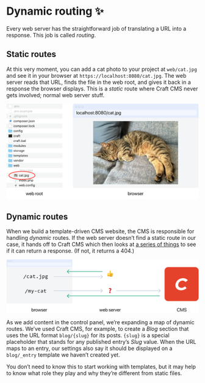 # Dynamic routing :sparkles:

Every web server has the straightforward job of translating a URL into a response. This job is called _routing_.

## Static routes

At this very moment, you can add a cat photo to your project at `web/cat.jpg` and see it in your browser at `https://localhost:8080/cat.jpg`. The web server reads that URL, finds the file in the web root, and gives it back in a response the browser displays. This is a _static_ route where Craft CMS never gets involved; normal web server stuff.

![](../../images/tutorial-web-root.png)

## Dynamic routes

When we build a template-driven CMS website, the CMS is responsible for handling _dynamic_ routes. If the web server doesn’t find a static route in our case, it hands off to Craft CMS which then looks at [a series of things](https://docs.craftcms.com/v3/routing.html) to see if it can return a response. (If not, it returns a 404.)

![](../../images/tutorial-dynamic-request.png)

As we add content in the control panel, we’re expanding a map of dynamic routes. We’ve used Craft CMS, for example, to create a _Blog_ section that uses the URL format `blog/{slug}` for its posts. `{slug}` is a special placeholder that stands for any published entry’s _Slug_ value. When the URL maps to an entry, our settings also say it should be displayed on a `blog/_entry` template we haven’t created yet.

You don’t need to know this to start working with templates, but it may help to know what role they play and why they’re different from static files.